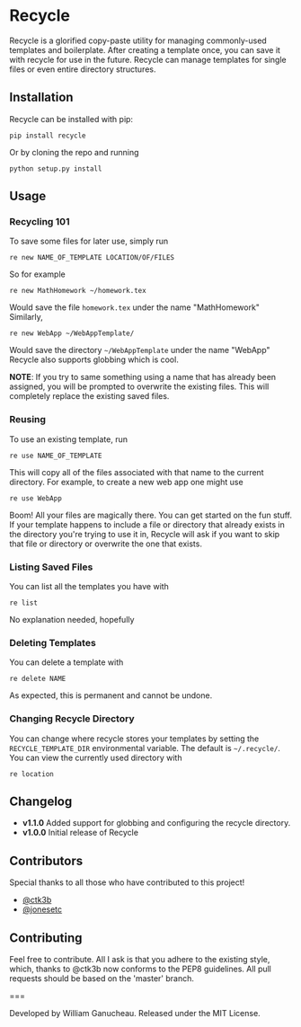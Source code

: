 # Recycle

Recycle is a glorified copy-paste utility for managing commonly-used templates
and boilerplate. After creating a template once, you can save it with recycle
for use in the future. Recycle can manage templates for single files or
even entire directory structures.

## Installation
Recycle can be installed with pip:

    pip install recycle

Or by cloning the repo and running

    python setup.py install

## Usage

### Recycling 101

To save some files for later use, simply run

    re new NAME_OF_TEMPLATE LOCATION/OF/FILES

So for example

    re new MathHomework ~/homework.tex

Would save the file `homework.tex` under the name "MathHomework"
Similarly,

    re new WebApp ~/WebAppTemplate/

Would save the directory `~/WebAppTemplate` under the name "WebApp" Recycle also supports globbing which is cool.

**NOTE**: If you try to same something using a name that has already been
assigned, you will be prompted to overwrite the existing files.
This will completely replace the existing saved files.

### Reusing

To use an existing template, run

    re use NAME_OF_TEMPLATE

This will copy all of the files associated with that name to the current directory.
For example, to create a new web app one might use

    re use WebApp

Boom! All your files are magically there. You can get started on the fun stuff. If your template happens to include
a file or directory that already exists in the directory you're trying to use it in, Recycle will ask if you want to
skip that file or directory or overwrite the one that exists.

### Listing Saved Files

You can list all the templates you have with

    re list

No explanation needed, hopefully

### Deleting Templates

You can delete a template with

    re delete NAME

As expected, this is permanent and cannot be undone.

### Changing Recycle Directory
You can change where recycle stores your templates by setting the `RECYCLE_TEMPLATE_DIR`
environmental variable. The default is `~/.recycle/`. You can view the currently used directory
with

    re location


## Changelog
- **v1.1.0** Added support for globbing and configuring the recycle directory.
- **v1.0.0** Initial release of Recycle

## Contributors
Special thanks to all those who have contributed to this project!
- [@ctk3b](http://github.com/ctk3b)
- [@jonesetc](http://github.com/jonesetc)

## Contributing

Feel free to contribute. All I ask is that you adhere to the existing style,
which, thanks to @ctk3b now conforms to the PEP8 guidelines. All pull requests should
be based on the 'master' branch.

===

Developed by William Ganucheau. Released under the MIT License.
